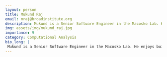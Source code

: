 ```yaml
---
layout: person
title: Mukund Raj
email: mraj@broadinstitute.org
description: Mukund is a Senior Software Engineer in the Macosko Lab. He enjoys building interactive, visual analytic web portals, as well as developing visualizations for large, geometric, or high-dimensional ...
img: assets/img/mukund_raj.jpg
importance: 9
category: Computational Analysis
bio_long: |
 Mukund is a Senior Software Engineer in the Macosko Lab. He enjoys building interactive, visual analytic web portals, as well as developing visualizations for large, geometric, or high-dimensional datasets. Previously, he received his PhD in computing from the University of Utah with a focus on visualizations for ensemble data and graphs.
---
```

